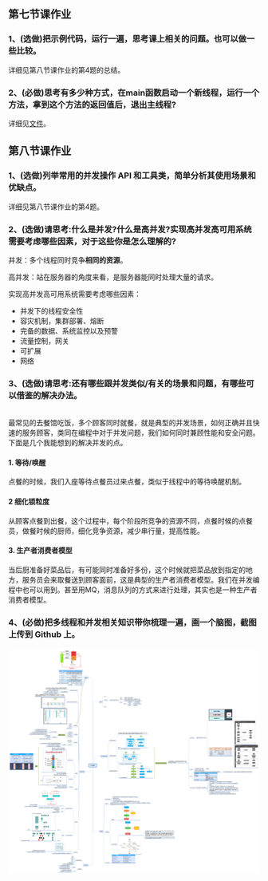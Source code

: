 ## 第七节课作业
### 1、(选做)把示例代码，运行一遍，思考课上相关的问题。也可以做一些比较。 
详细见第八节课作业的第4题的总结。
### 2、(必做)思考有多少种方式，在main函数启动一个新线程，运行一个方法，拿到这个方法的返回值后，退出主线程?

详细见[文件](./src/main/java/io/github/brightloong/conc/)。
## 第八节课作业
### 1、(选做)列举常用的并发操作 API 和工具类，简单分析其使用场景和优缺点。
详细见第八节课作业的第4题。
### 2、(选做)请思考:什么是并发?什么是高并发?实现高并发高可用系统需要考虑哪些因素，对于这些你是怎么理解的?
并发：多个线程同时竞争**相同的资源**。

高并发：站在服务器的角度来看，是服务器能同时处理大量的请求。

实现高并发高可用系统需要考虑哪些因素：

- 并发下的线程安全性
- 容灾机制，集群部署、熔断
- 完备的数据、系统监控以及预警
- 流量控制，网关
- 可扩展
- 网络

### 3、(选做)请思考:还有哪些跟并发类似/有关的场景和问题，有哪些可以借鉴的解决办法。
<br>
最常见的去餐馆吃饭，多个顾客同时就餐，就是典型的并发场景，如何正确并且快速的服务顾客，类同在编程中对于并发问题，我们如何同时兼顾性能和安全问题。
下面是几个我能想到的解决并发的点。

#### 1. 等待/唤醒

点餐的时候，我们入座等待点餐员过来点餐，类似于线程中的等待唤醒机制。

#### 2 细化锁粒度

从顾客点餐到出餐，这个过程中，每个阶段所竞争的资源不同，点餐时候的点餐员，做餐时候的厨师，细化竞争资源，减少串行量，提高性能。

#### 3. 生产者消费者模型

当后厨准备好菜品后，有可能同时准备好多份，这个时候就把菜品放到指定的地方，服务员会来取餐送到顾客面前，这是典型的生产者消费者模型。我们在并发编程中也可以用到。甚至用MQ，消息队列的方式来进行处理，其实也是一种生产者消费者模型。
### 4、(必做)把多线程和并发相关知识带你梳理一遍，画一个脑图，截图上传到 Github 上。
![并发编程](./src/main/resources/并发编程.png)